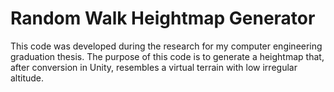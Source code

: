 # Random Walk Heightmap Generator
This code was developed during the research for my computer engineering graduation thesis. The purpose of this code is to generate a heightmap that, after conversion in Unity, resembles a virtual terrain with low irregular altitude.
